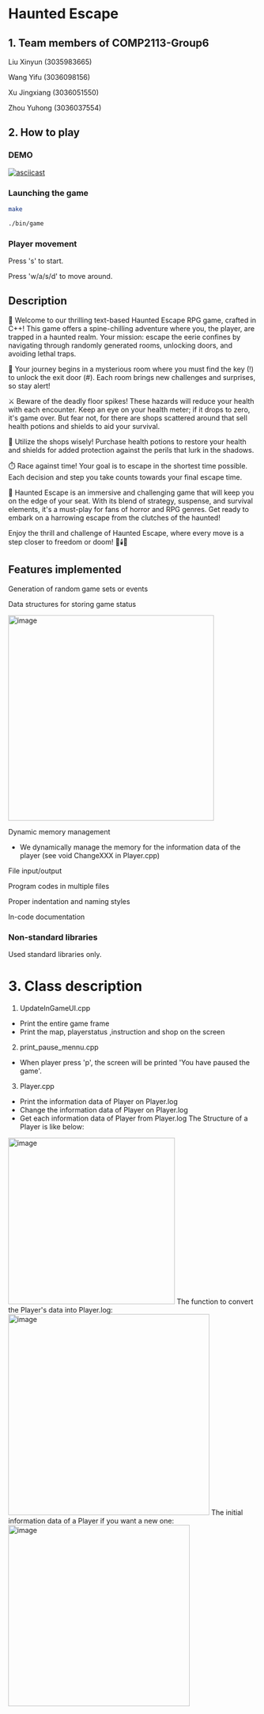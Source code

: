# Haunted Escape
## 1. Team members of COMP2113-Group6
Liu Xinyun (3035983665)

Wang Yifu (3036098156)

Xu Jingxiang (3036051550)

Zhou Yuhong (3036037554)

## 2. How to play
### DEMO
[![asciicast](https://asciinema.org/a/unI1fghm9PS84T3rhHCxqJI1t.svg)](https://asciinema.org/a/unI1fghm9PS84T3rhHCxqJI1t)
### Launching the game
```bash
make
```
```bash
./bin/game
```
### Player movement
Press 's' to start.

Press 'w/a/s/d' to move around.

## Description
🌟 Welcome to our thrilling text-based Haunted Escape RPG game, crafted in C++! This game offers a spine-chilling adventure where you, the player, are trapped in a haunted realm. Your mission: escape the eerie confines by navigating through randomly generated rooms, unlocking doors, and avoiding lethal traps.

🚪 Your journey begins in a mysterious room where you must find the key (!) to unlock the exit door (#). Each room brings new challenges and surprises, so stay alert!

⚔️ Beware of the deadly floor spikes! These hazards will reduce your health with each encounter. Keep an eye on your health meter; if it drops to zero, it's game over. But fear not, for there are shops scattered around that sell health potions and shields to aid your survival.

🛒 Utilize the shops wisely! Purchase health potions to restore your health and shields for added protection against the perils that lurk in the shadows.

⏱️ Race against time! Your goal is to escape in the shortest time possible. Each decision and step you take counts towards your final escape time.

👻 Haunted Escape is an immersive and challenging game that will keep you on the edge of your seat. With its blend of strategy, suspense, and survival elements, it's a must-play for fans of horror and RPG genres. Get ready to embark on a harrowing escape from the clutches of the haunted!

Enjoy the thrill and challenge of Haunted Escape, where every move is a step closer to freedom or doom! 🎲🕯️👣

## Features implemented
Generation of random game sets or events

Data structures for storing game status

<img width="416" alt="image" src="https://github.com/DaNGoiz/COMP2113-Group6/assets/122252536/9418544b-b62b-492d-b35e-d8cf56c78109">

Dynamic memory management
- We dynamically manage the memory for the information data of the player (see void ChangeXXX in Player.cpp)

File input/output

Program codes in multiple files

Proper indentation and naming styles

In-code documentation

### Non-standard libraries
Used standard libraries only.

# 3. Class description
1. UpdateInGameUI.cpp
- Print the entire game frame
- Print the map, playerstatus ,instruction and shop on the screen
  
2. print_pause_mennu.cpp
- When player press 'p', the screen will be printed 'You have paused the game'.

3. Player.cpp
- Print the information data of Player on Player.log
- Change the information data of Player on Player.log
- Get each information data of Player from Player.log
The Structure of a Player is like below:
<img width="337" alt="image" src="https://github.com/DaNGoiz/COMP2113-Group6/assets/146114365/23b304f0-3d23-4a34-9690-69592e47c9c8">
The function to convert the Player's data into Player.log:
<img width="407" alt="image" src="https://github.com/DaNGoiz/COMP2113-Group6/assets/146114365/a2dd1ac9-b6ce-40e3-9346-c90241422d57">
The initial information data of a Player if you want a new one:
<img width="367" alt="image" src="https://github.com/DaNGoiz/COMP2113-Group6/assets/146114365/28308d8a-9c27-4d82-b690-8034dfb59bdc">




